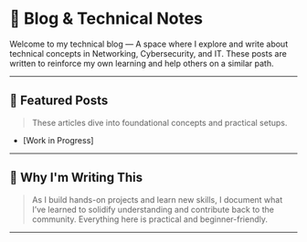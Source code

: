 # 🧠 Blog & Technical Notes

Welcome to my technical blog — A space where I explore and write about technical concepts in Networking, Cybersecurity, and IT. These posts are written to reinforce my own learning and help others on a similar path.

---

## 📌 Featured Posts

> These articles dive into foundational concepts and practical setups.
- [Work in Progress]

---

## 🧱 Why I'm Writing This

> As I build hands-on projects and learn new skills, I document what I’ve learned to solidify understanding and contribute back to the community. Everything here is practical and beginner-friendly.
---
